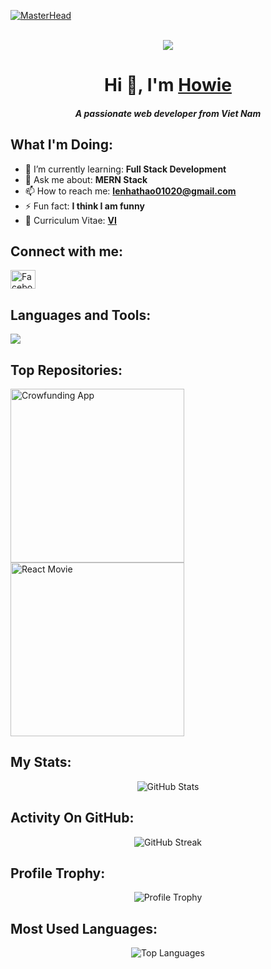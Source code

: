 [![MasterHead]()](./asset/ezgif-4-deae21358d.gif)

<p align="center">
<br/>
    <img
        align="center"
        src="https://readme-typing-svg.demolab.com?font=Fira+Code&pause=1000&color=42F3F7FF&width=435&lines=1+%2B+years+of+coding+experience;Code+is+my+life&center=true&width=700&height=45&vCenter=true&pause=1000&size=25"
    />
</p>

<h1 align="center">Hi 👋, I'm <a href="https://github.com/HowToRiseUp">Howie</a></h1>
<h5 align="center">A passionate web developer from Viet Nam</h5>

## What I'm Doing:

- 🌱 I’m currently learning: **Full Stack Development**
- 💬 Ask me about: **MERN Stack**
- 📫 How to reach me: **lenhathao01020@gmail.com**
- ⚡ Fun fact: **I think I am funny**
- 📄 Curriculum Vitae: **<a href="https://drive.google.com/file/d/1Z_OT_aY9h1cIIxvqSz57_KPIHiF34XeG/view" target="blank">VI</a>**

## Connect with me:

<p align="left">
    <a href="https://www.facebook.com/shiba.hao.3/" target="blank">
        <img align="center" src="https://raw.githubusercontent.com/rahuldkjain/github-profile-readme-generator/master/src/images/icons/Social/facebook.svg" alt="Facebook" height="30" width="40"/>
    </a>
    
</p>

## Languages and Tools:

<p align="left">
    <img src="https://skillicons.dev/icons?i=nodejs,mongodb,express,react,ts,js,tailwind,bootstrap,python,vite,postman,docker,figma,git,github,html,css" />
</p>

## Top Repositories:

<p align="left">
    <a href="https://github.com/HowToRiseUp/Crowfunding-App">
        <img width="278" src="https://denvercoder1-github-readme-stats.vercel.app/api/pin/?username=HowToRiseUp&repo=Crowfunding-App&theme=react&bg_color=1F222E&title_color=42F3F7FF&hide_border=true&icon_color=F8D866&show_icons=false" alt="Crowfunding App" />
    </a>
    <a href="https://github.com/HowToRiseUp/React-Movie">
        <img width="278" src="https://denvercoder1-github-readme-stats.vercel.app/api/pin/?username=HowToRiseUp&repo=React-Movie&theme=react&bg_color=1F222E&title_color=42F3F7FF&hide_border=true&icon_color=F8D866&show_icons=false" alt="React Movie" />
    </a>
</p>

## My Stats:

<p align="center">
    <img align="center" src="https://github-readme-stats.vercel.app/api?username=HowToRiseUp&show_icons=true&locale=en&theme=tokyonight&hide_border=true" alt="GitHub Stats" />
</p>

## Activity On GitHub:

<p align="center">
    <img align="center" src="https://github-readme-streak-stats.herokuapp.com/?user=HowToRiseUp&theme=tokyonight&hide_border=true" alt="GitHub Streak" />
</p>

## Profile Trophy:

<p align="center">
    <img align="center" src="https://github-profile-trophy.vercel.app/?username=HowToRiseUp&theme=tokyonight&no-frame=true&row=1&column=2&rank=-?" alt="Profile Trophy" />
</p>

## Most Used Languages:

<p align="center">
    <img align="center" src="https://github-readme-stats.vercel.app/api/top-langs?username=HowToRiseUp&show_icons=true&locale=en&layout=compact&theme=tokyonight&hide_border=true" alt="Top Languages" />
</p>
